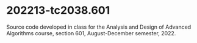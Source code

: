 # 202213-tc2038.601
Source code developed in class for the Analysis and Design of Advanced Algorithms course, section 601, August-December semester, 2022.

